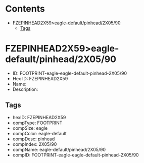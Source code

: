 



Contents
========

* [FZEPINHEAD2X59>eagle-default/pinhead/2X05/90](#fzepinhead2x59eagle-defaultpinhead2x0590)
	* [Tags](#tags)

# FZEPINHEAD2X59>eagle-default/pinhead/2X05/90

- ID: FOOTPRINT-eagle-eagle-default-pinhead-2X05/90
- Hex ID: FZEPINHEAD2X59
- Name: 
- Description: 

## Tags

- hexID: FZEPINHEAD2X59
- oompType: FOOTPRINT
- oompSize: eagle
- oompColor: eagle-default
- oompDesc: pinhead
- oompIndex: 2X05/90
- oompName: eagle-default/pinhead/2X05/90
- oompID: FOOTPRINT-eagle-eagle-default-pinhead-2X05/90

